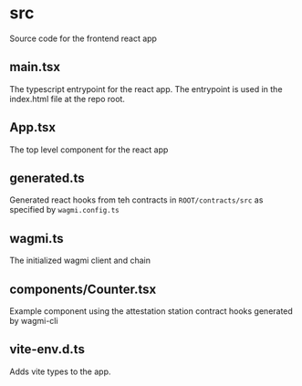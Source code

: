 # src

Source code for the frontend react app

## main.tsx

The typescript entrypoint for the react app. The entrypoint is used in the index.html file at the repo root.

## App.tsx

The top level component for the react app

## generated.ts

Generated react hooks from teh contracts in `ROOT/contracts/src` as specified by `wagmi.config.ts`

## wagmi.ts

The initialized wagmi client and chain

## components/Counter.tsx

Example component using the attestation station contract hooks generated by wagmi-cli

## vite-env.d.ts

Adds vite types to the app.
